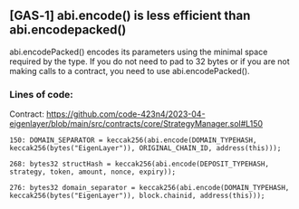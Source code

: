 ## [GAS‑1] abi.encode() is less efficient than abi.encodepacked()

abi.encodePacked() encodes its parameters using the minimal space required by the type.
If you do not need to pad to 32 bytes or if you are not making calls to a contract,
you need to use abi.encodePacked().

### Lines of code:

Contract: https://github.com/code-423n4/2023-04-eigenlayer/blob/main/src/contracts/core/StrategyManager.sol#L150

`150: DOMAIN_SEPARATOR = keccak256(abi.encode(DOMAIN_TYPEHASH, keccak256(bytes("EigenLayer")), ORIGINAL_CHAIN_ID, address(this)));`

`268: bytes32 structHash = keccak256(abi.encode(DEPOSIT_TYPEHASH, strategy, token, amount, nonce, expiry));`

`276: bytes32 domain_separator = keccak256(abi.encode(DOMAIN_TYPEHASH, keccak256(bytes("EigenLayer")), block.chainid, address(this)));`

